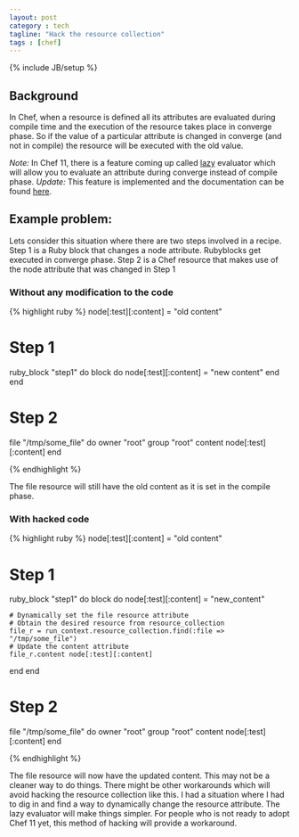 ```yaml
---
layout: post
category : tech
tagline: "Hack the resource collection"
tags : [chef]
---
```

{% include JB/setup %}

<link href="/blog/assets/css/syntax.css" rel="stylesheet" type="text/css"/>

## Background

In Chef, when a resource is defined all its attributes are evaluated during
compile time and the execution of the resource takes place in converge phase.
So if the value of a particular attribute is changed in converge
(and not in compile) the resource will be executed with the old value.

_Note:_ In Chef 11, there is a feature coming up called
[lazy](http://tickets.opscode.com/browse/CHEF-1814) evaluator which will allow
you to evaluate an attribute during converge instead of compile phase.
_Update:_ This feature is implemented and the documentation can be found
[here](http://docs.opscode.com/resource_common.html#lazy-attribute-evaluation).


## Example problem:
Lets consider this situation where there are two steps involved in a recipe.
Step 1 is a Ruby block that changes a node attribute. Rubyblocks get executed
in converge phase. Step 2 is a Chef resource that makes use of the node
attribute that was changed in Step 1

### Without any modification to the code

{% highlight ruby %}
node[:test][:content] = "old content"

# Step 1
ruby_block "step1" do
  block do
    node[:test][:content] = "new content"
  end
end

# Step 2
file "/tmp/some_file" do
  owner "root"
  group "root"
  content node[:test][:content]
end

{% endhighlight %}

The file resource will still have the old content as it is set in the compile
phase.

### With hacked code

{% highlight ruby %}
node[:test][:content] = "old content"

# Step 1
ruby_block "step1" do
  block do
    node[:test][:content] = "new_content"

    # Dynamically set the file resource attribute
    # Obtain the desired resource from resource_collection
    file_r = run_context.resource_collection.find(:file => "/tmp/some_file")
    # Update the content attribute
    file_r.content node[:test][:content]
  end
end

# Step 2
file "/tmp/some_file" do
  owner "root"
  group "root"
  content node[:test][:content]
end

{% endhighlight %}

The file resource will now have the updated content. This may not be a cleaner
way to do things. There might be other workarounds which will avoid hacking the
resource collection like this. I had a situation where I had to dig in and find
a way to dynamically change the resource attribute. The lazy evaluator will
make things simpler. For people who is not ready to adopt Chef 11 yet, this
method of hacking will provide a workaround.

